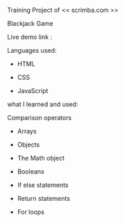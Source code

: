 Training Project of << scrimba.com >>

Blackjack Game 

Live demo link :



Languages used:

- HTML

- CSS

- JavaScript

what I learned and used:

Comparison operators

- Arrays

- Objects

- The Math object

- Booleans

- If else statements

- Return statements

- For loops